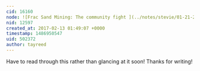 ```yaml
---
cid: 16160
node: ![Frac Sand Mining: The community fight ](../notes/stevie/01-21-2016/frac-sand-mining-the-community-fight)
nid: 12597
created_at: 2017-02-13 01:49:07 +0000
timestamp: 1486950547
uid: 502372
author: tayreed
---
```


Have to read through this rather than glancing at it soon! Thanks for writing!